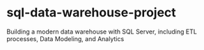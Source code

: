 # sql-data-warehouse-project
Building a modern data warehouse with SQL Server, including ETL processes, Data Modeling, and Analytics
